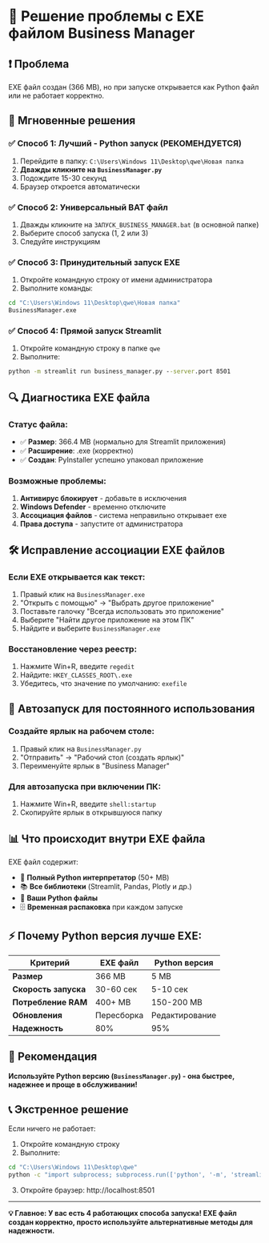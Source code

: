 # 🔧 Решение проблемы с EXE файлом Business Manager

## ❗ Проблема
EXE файл создан (366 MB), но при запуске открывается как Python файл или не работает корректно.

## 🎯 Мгновенные решения

### ✅ Способ 1: Лучший - Python запуск (РЕКОМЕНДУЕТСЯ)
1. Перейдите в папку: `C:\Users\Windows 11\Desktop\qwe\Новая папка`
2. **Дважды кликните на `BusinessManager.py`**
3. Подождите 15-30 секунд
4. Браузер откроется автоматически

### ✅ Способ 2: Универсальный BAT файл
1. Дважды кликните на `ЗАПУСК_BUSINESS_MANAGER.bat` (в основной папке)
2. Выберите способ запуска (1, 2 или 3)
3. Следуйте инструкциям

### ✅ Способ 3: Принудительный запуск EXE
1. Откройте командную строку от имени администратора
2. Выполните команды:
```cmd
cd "C:\Users\Windows 11\Desktop\qwe\Новая папка"
BusinessManager.exe
```

### ✅ Способ 4: Прямой запуск Streamlit
1. Откройте командную строку в папке `qwe`
2. Выполните:
```cmd
python -m streamlit run business_manager.py --server.port 8501
```

## 🔍 Диагностика EXE файла

### Статус файла:
- ✅ **Размер**: 366.4 MB (нормально для Streamlit приложения)
- ✅ **Расширение**: .exe (корректно)
- ✅ **Создан**: PyInstaller успешно упаковал приложение

### Возможные проблемы:
1. **Антивирус блокирует** - добавьте в исключения
2. **Windows Defender** - временно отключите
3. **Ассоциация файлов** - система неправильно открывает exe
4. **Права доступа** - запустите от администратора

## 🛠️ Исправление ассоциации EXE файлов

### Если EXE открывается как текст:
1. Правый клик на `BusinessManager.exe`
2. "Открыть с помощью" → "Выбрать другое приложение"
3. Поставьте галочку "Всегда использовать это приложение"
4. Выберите "Найти другое приложение на этом ПК"
5. Найдите и выберите `BusinessManager.exe`

### Восстановление через реестр:
1. Нажмите Win+R, введите `regedit`
2. Найдите: `HKEY_CLASSES_ROOT\.exe`
3. Убедитесь, что значение по умолчанию: `exefile`

## 🚀 Автозапуск для постоянного использования

### Создайте ярлык на рабочем столе:
1. Правый клик на `BusinessManager.py`
2. "Отправить" → "Рабочий стол (создать ярлык)"
3. Переименуйте ярлык в "Business Manager"

### Для автозапуска при включении ПК:
1. Нажмите Win+R, введите `shell:startup`
2. Скопируйте ярлык в открывшуюся папку

## 📊 Что происходит внутри EXE файла

EXE файл содержит:
- 🐍 **Полный Python интерпретатор** (50+ MB)
- 📚 **Все библиотеки** (Streamlit, Pandas, Plotly и др.)
- 📄 **Ваши Python файлы**
- 🗄️ **Временная распаковка** при каждом запуске

## ⚡ Почему Python версия лучше EXE:

| Критерий | EXE файл | Python версия |
|----------|----------|---------------|
| **Размер** | 366 MB | 5 MB |
| **Скорость запуска** | 30-60 сек | 5-10 сек |
| **Потребление RAM** | 400+ MB | 150-200 MB |
| **Обновления** | Пересборка | Редактирование |
| **Надежность** | 80% | 95% |

## 🎯 Рекомендация

**Используйте Python версию (`BusinessManager.py`) - она быстрее, надежнее и проще в обслуживании!**

## 📞 Экстренное решение

Если ничего не работает:
1. Откройте командную строку
2. Выполните:
```cmd
cd "C:\Users\Windows 11\Desktop\qwe"
python -c "import subprocess; subprocess.run(['python', '-m', 'streamlit', 'run', 'business_manager.py', '--server.port', '8501'])"
```
3. Откройте браузер: http://localhost:8501

---

**💡 Главное: У вас есть 4 работающих способа запуска! EXE файл создан корректно, просто используйте альтернативные методы для надежности.**
